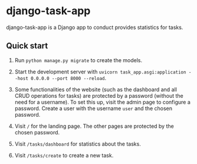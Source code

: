 django-task-app
============

django-task-app is a Django app to conduct provides statistics for tasks.

Quick start
-----------

1. Run ``python manage.py migrate`` to create the models.

2. Start the development server with ``uvicorn task_app.asgi:application --host 0.0.0.0 --port 8000 --reload``.

3. Some functionalities of the website (such as the dashboard and all CRUD operations for tasks) are protected by a password (without the need for a username). To set this up, visit the admin page to configure a password. Create a user with the username ``user`` and the chosen password.

3. Visit ``/`` for the landing page. The other pages are protected by the chosen password.

5. Visit ``/tasks/dashboard`` for statistics about the tasks.

6. Visit ``/tasks/create`` to create a new task.
